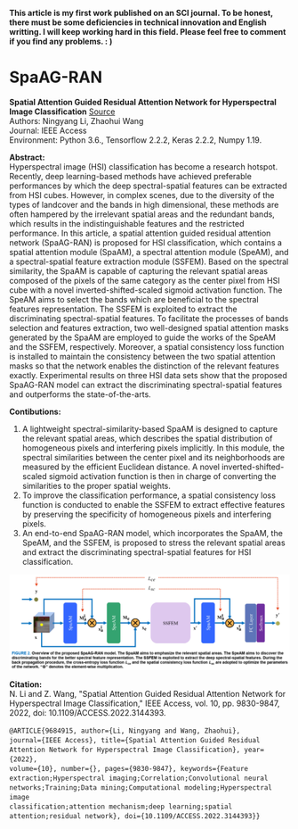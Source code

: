 **This article is my first work published on an SCI journal. To be honest, there must be some deficiencies in technical innovation and English writting. I will keep working hard in this field. Please feel free to comment if you find any problems. : )**

# SpaAG-RAN
**Spatial Attention Guided Residual Attention Network for Hyperspectral Image Classification** [Source](https://ieeexplore.ieee.org/abstract/document/9684915)  
Authors: Ningyang Li, Zhaohui Wang  
Journal: IEEE Access  
Environment: Python 3.6., Tensorflow 2.2.2, Keras 2.2.2, Numpy 1.19.  

**Abstract:**  
Hyperspectral image (HSI) classification has become a research hotspot. Recently, deep learning-based methods have achieved preferable performances by which the deep spectral-spatial features can be extracted from HSI cubes. However, in complex scenes, due to the diversity of the types of landcover and the bands in high dimensional, these methods are often hampered by the irrelevant spatial areas and the redundant bands, which results in the indistinguishable features and the restricted performance. In this article, a spatial attention guided residual attention network (SpaAG-RAN) is proposed for HSI
classification, which contains a spatial attention module (SpaAM), a spectral attention module (SpeAM), and a spectral-spatial feature extraction module (SSFEM). Based on the spectral similarity, the SpaAM is capable of capturing the relevant spatial areas composed of the pixels of the same category as the center pixel from HSI cube with a novel inverted-shifted-scaled sigmoid activation function. The SpeAM aims to select the bands which are beneficial to the spectral features representation. The SSFEM is exploited to extract the discriminating spectral-spatial features. To facilitate the processes of bands selection and features extraction, two well-designed spatial attention masks generated by the SpaAM are employed to guide the works of the SpeAM and the SSFEM, respectively. Moreover, a spatial consistency loss function is installed to maintain the consistency between the two spatial attention masks so that the network enables the distinction of the relevant features exactly. Experimental results on three HSI data sets show that the proposed SpaAG-RAN model can extract the discriminating spectral-spatial features and outperforms the state-of-the-arts.

**Contibutions:**  
1. A lightweight spectral-similarity-based SpaAM is designed to capture the relevant spatial areas, which describes the spatial distribution of homogeneous pixels and interfering pixels implicitly. In this module, the spectral similarities between the center pixel and its neighborhoods are measured by the efficient Euclidean distance. A novel inverted-shifted-scaled sigmoid activation function is then in charge of converting the similarities to the proper spatial weights.
2. To improve the classification performance, a spatial consistency loss function is conducted to enable the SSFEM to extract effective features by preserving the specificity of homogeneous pixels and interfering pixels.
3. An end-to-end SpaAG-RAN model, which incorporates the SpaAM, the SpeAM, and the SSFEM, is proposed to stress the relevant spatial areas and extract the discriminating spectral-spatial features for HSI classification.

![Image](https://github.com/ningyang-li/SpaAG-RAN/blob/9279f80c73960c0d18868e78543bd95b3fc7efae/pic/overview.jpg)

**Citation:**  
N. Li and Z. Wang, "Spatial Attention Guided Residual Attention Network for Hyperspectral Image Classification," IEEE Access, vol. 10, pp. 9830-9847, 2022, doi: 10.1109/ACCESS.2022.3144393.

<code>@ARTICLE{9684915,
  author={Li, Ningyang and Wang, Zhaohui},
  journal={IEEE Access}, 
  title={Spatial Attention Guided Residual Attention Network for Hyperspectral Image Classification}, 
  year={2022},
  volume={10},
  number={},
  pages={9830-9847},
  keywords={Feature extraction;Hyperspectral imaging;Correlation;Convolutional neural networks;Training;Data mining;Computational modeling;Hyperspectral image classification;attention mechanism;deep learning;spatial attention;residual network},
  doi={10.1109/ACCESS.2022.3144393}}
</code>

